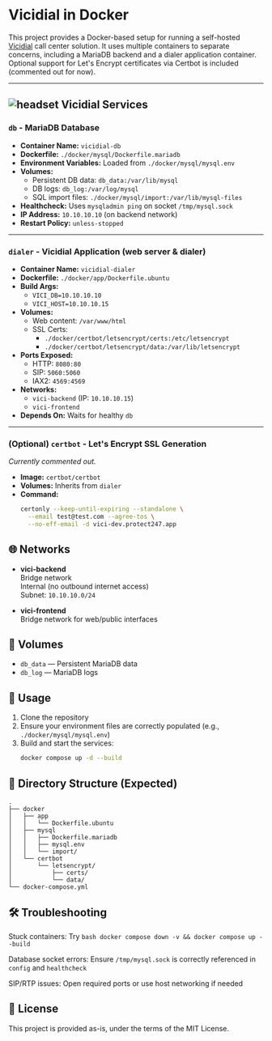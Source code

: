 # Vicidial in Docker

This project provides a Docker-based setup for running a self-hosted [Vicidial](http://www.vicidial.org/) call center solution. It uses multiple containers to separate concerns, including a MariaDB backend and a dialer application container. Optional support for Let's Encrypt certificates via Certbot is included (commented out for now).

---

## ![headset](https://img.icons8.com/lollipop/48/headset.png) Vicidial Services

### `db` - MariaDB Database
- **Container Name:** `vicidial-db`
- **Dockerfile:** `./docker/mysql/Dockerfile.mariadb`
- **Environment Variables:** Loaded from `./docker/mysql/mysql.env`
- **Volumes:**
  - Persistent DB data: `db_data:/var/lib/mysql`
  - DB logs: `db_log:/var/log/mysql`
  - SQL import files: `./docker/mysql/import:/var/lib/mysql-files`
- **Healthcheck:** Uses `mysqladmin ping` on socket `/tmp/mysql.sock`
- **IP Address:** `10.10.10.10` (on backend network)
- **Restart Policy:** `unless-stopped`

---

### `dialer` - Vicidial Application (web server & dialer)
- **Container Name:** `vicidial-dialer`
- **Dockerfile:** `./docker/app/Dockerfile.ubuntu`
- **Build Args:**
  - `VICI_DB=10.10.10.10`
  - `VICI_HOST=10.10.10.15`
- **Volumes:**
  - Web content: `/var/www/html`
  - SSL Certs: 
    - `./docker/certbot/letsencrypt/certs:/etc/letsencrypt`
    - `./docker/certbot/letsencrypt/data:/var/lib/letsencrypt`
- **Ports Exposed:**
  - HTTP: `8080:80`
  - SIP: `5060:5060`
  - IAX2: `4569:4569`
- **Networks:**
  - `vici-backend` (IP: `10.10.10.15`)
  - `vici-frontend`
- **Depends On:** Waits for healthy `db`

---

### (Optional) `certbot` - Let's Encrypt SSL Generation
*Currently commented out.*

- **Image:** `certbot/certbot`
- **Volumes:** Inherits from `dialer`
- **Command:**
  ```bash
  certonly --keep-until-expiring --standalone \
    --email test@test.com --agree-tos \
    --no-eff-email -d vici-dev.protect247.app

## 🌐 Networks

- **vici-backend**  
  Bridge network  
  Internal (no outbound internet access)  
  Subnet: `10.10.10.0/24`

- **vici-frontend**  
  Bridge network for web/public interfaces

## 💾 Volumes

- `db_data` — Persistent MariaDB data  
- `db_log` — MariaDB logs

## 🚀 Usage

1. Clone the repository  
2. Ensure your environment files are correctly populated (e.g., `./docker/mysql/mysql.env`)  
3. Build and start the services:  
   ```bash
   docker compose up -d --build

## 📁 Directory Structure (Expected)

```plaintext
.
├── docker
│   ├── app
│   │   └── Dockerfile.ubuntu
│   ├── mysql
│   │   ├── Dockerfile.mariadb
│   │   ├── mysql.env
│   │   └── import/
│   └── certbot
│       └── letsencrypt/
│           ├── certs/
│           └── data/
└── docker-compose.yml
```

## 🛠 Troubleshooting

Stuck containers: Try ```bash docker compose down -v && docker compose up --build```

Database socket errors: Ensure `/tmp/mysql.sock` is correctly referenced in `config` and `healthcheck`

SIP/RTP issues: Open required ports or use host networking if needed
## 📜 License

This project is provided as-is, under the terms of the MIT License.
